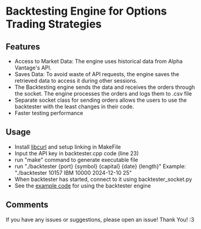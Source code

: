 # Backtesting Engine for Options Trading Strategies

## Features
- Access to Market Data: The engine uses historical data from Alpha Vantage's API.
- Saves Data: To avoid waste of API requests, the engine saves the retrieved data to access it during other sessions.
- The Backtesting engine sends the data and receives the orders through the socket. The engine processes the orders and logs them to .csv file
- Separate socket class for sending orders allows the users to use the backtester with the least changes in their code.
- Faster testing performance

## Usage 
- Install [libcurl]("https://curl.se/libcurl/c/libcurl-tutorial.html) and setup linking in MakeFile
- Input the API key in backtester.cpp code (line 23)
- run "make" command to generate executable file
- run "./backtester {port} {symbol} {capital} {date} {length}" Example: "./backtester 10157 IBM 10000 2024-12-10 25"
- When backtester has started, connect to it using backtester_socket.py
- See the [example code](https://github.com/K1ta141k/Backtesting-Engine/blob/main/Using_Backtester_Socket.ipynb) for using the backtester engine

## Comments
If you have any issues or suggestions, please open an issue!
Thank You! :3
